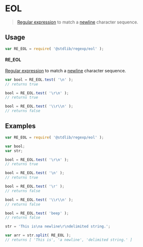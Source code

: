 <!--

@license Apache-2.0

Copyright (c) 2018 The Stdlib Authors.

Licensed under the Apache License, Version 2.0 (the "License");
you may not use this file except in compliance with the License.
You may obtain a copy of the License at

   http://www.apache.org/licenses/LICENSE-2.0

Unless required by applicable law or agreed to in writing, software
distributed under the License is distributed on an "AS IS" BASIS,
WITHOUT WARRANTIES OR CONDITIONS OF ANY KIND, either express or implied.
See the License for the specific language governing permissions and
limitations under the License.

-->

# EOL

> [Regular expression][regexp] to match a [newline][newline] character sequence.

<section class="usage">

## Usage

```javascript
var RE_EOL = require( '@stdlib/regexp/eol' );
```

#### RE_EOL

[Regular expression][regexp] to match a [newline][newline] character sequence. 

```javascript
var bool = RE_EOL.test( '\n' );
// returns true

bool = RE_EOL.test( '\r\n' );
// returns true

bool = RE_EOL.test( '\\r\\n' );
// returns false
```

</section>

<!-- /.usage -->

<section class="examples">

## Examples

<!-- eslint no-undef: "error" -->

```javascript
var RE_EOL = require( '@stdlib/regexp/eol' );

var bool;
var str;

bool = RE_EOL.test( '\r\n' );
// returns true

bool = RE_EOL.test( '\n' );
// returns true

bool = RE_EOL.test( '\r' );
// returns false

bool = RE_EOL.test( '\\r\\n' );
// returns false

bool = RE_EOL.test( 'beep' );
// returns false

str = 'This is\na newline\r\ndelimited string.';

var arr = str.split( RE_EOL );
// returns [ 'This is', 'a newline', 'delimited string.' ]
```

</section>

<!-- /.examples -->

<section class="links">

[regexp]: https://developer.mozilla.org/en-US/docs/Web/JavaScript/Guide/Regular_Expressions

[newline]: https://en.wikipedia.org/wiki/Newline

</section>

<!-- /.links -->

